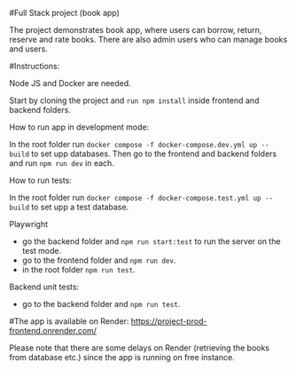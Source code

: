 #Full Stack project (book app)

The project demonstrates book app, where users can borrow, return, reserve and rate books. There are also admin users who can
manage books and users. 


#Instructions: 

Node JS and Docker are needed.

Start by cloning the project and ``run npm install`` inside frontend and backend folders.  

How to run app in development mode: 

In the root folder run ``docker compose -f docker-compose.dev.yml up --build``  to set upp databases. 
Then go to the frontend and backend folders and run ``npm run dev`` in each.

How to run tests: 

In the root folder run ``docker compose -f docker-compose.test.yml up --build`` to set upp a test database.

Playwright
- go the backend folder and ``npm run start:test`` to run the server on the test mode. 
- go to the frontend folder and ``npm run dev``.
- in the root folder ``npm run test``.

Backend unit tests:
- go to the backend folder and ``npm run test``.


#The app is available on Render:
https://project-prod-frontend.onrender.com/

Please note that there are some delays on Render (retrieving the books from database etc.) since the app is 
running on free instance.

